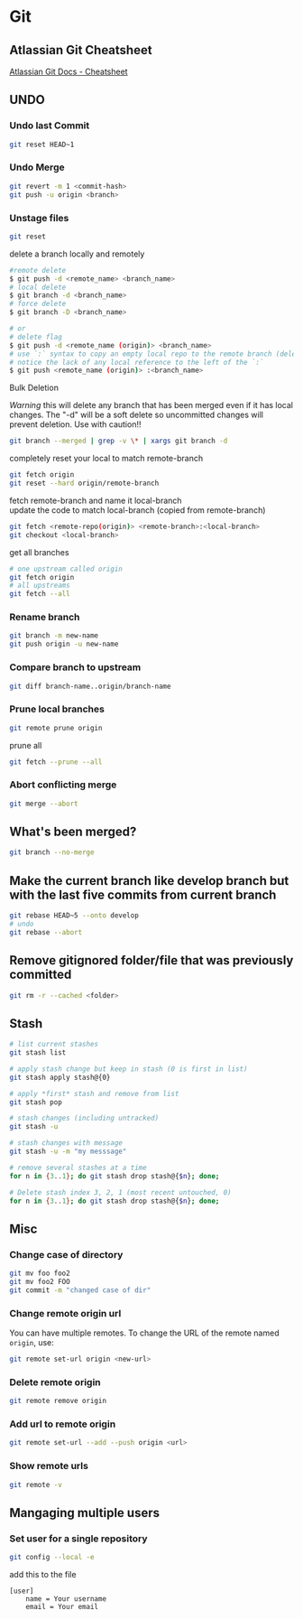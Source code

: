 # Git

## Atlassian Git Cheatsheet

[Atlassian Git Docs - Cheatsheet](https://www.atlassian.com/git/tutorials/atlassian-git-cheatsheet)

## UNDO

### Undo last Commit

```bash
git reset HEAD~1
```

### Undo Merge

```bash
git revert -m 1 <commit-hash> 
git push -u origin <branch>
```

### Unstage files

```bash
git reset
```

delete a branch locally and remotely

```bash
#remote delete
$ git push -d <remote_name> <branch_name>
# local delete
$ git branch -d <branch_name>
# force delete
$ git branch -D <branch_name>

# or
# delete flag
$ git push -d <remote_name (origin)> <branch_name>
# use `:` syntax to copy an empty local repo to the remote branch (delete)
# notice the lack of any local reference to the left of the `:`
$ git push <remote_name (origin)> :<branch_name>
```

Bulk Deletion

*Warning* this will delete any branch that has been merged even if it has local changes. The "-d" will be a soft delete so uncommitted changes will prevent deletion. Use with caution!!

```bash
git branch --merged | grep -v \* | xargs git branch -d
```

completely reset your local to match remote-branch

```bash
git fetch origin
git reset --hard origin/remote-branch
```

fetch remote-branch and name it local-branch  
update the code to match local-branch (copied from remote-branch)

```bash
git fetch <remote-repo(origin)> <remote-branch>:<local-branch>
git checkout <local-branch>
```

get all branches

```bash
# one upstream called origin
git fetch origin
# all upstreams
git fetch --all

```

### Rename branch

```bash
git branch -m new-name
git push origin -u new-name
```

### Compare branch to upstream

```bash
git diff branch-name..origin/branch-name
```

### Prune local branches

```bash
git remote prune origin
```

prune all

```bash
git fetch --prune --all
```

### Abort conflicting merge

```bash
git merge --abort
```

## What's been merged?

```bash
git branch --no-merge
```

## Make the current branch like develop branch but with the last five commits from current branch

```bash
git rebase HEAD~5 --onto develop
# undo
git rebase --abort
```

## Remove gitignored folder/file that was previously committed

```bash
git rm -r --cached <folder>
```

## Stash

```bash
# list current stashes
git stash list

# apply stash change but keep in stash (0 is first in list)
git stash apply stash@{0}

# apply *first* stash and remove from list
git stash pop

# stash changes (including untracked)
git stash -u

# stash changes with message
git stash -u -m "my messsage"

# remove several stashes at a time
for n in {3..1}; do git stash drop stash@{$n}; done;
```

```bash
# Delete stash index 3, 2, 1 (most recent untouched, 0)
for n in {3..1}; do git stash drop stash@{$n}; done;
```

## Misc

### Change case of directory

```bash
git mv foo foo2
git mv foo2 FOO
git commit -m "changed case of dir"
```

### Change remote origin url

You can have multiple remotes. To change the URL of the remote named `origin`, use:

```bash
git remote set-url origin <new-url>
```

### Delete remote origin

```bash
git remote remove origin
```

### Add url to remote origin

```bash
git remote set-url --add --push origin <url>
```

### Show remote urls

```bash
git remote -v
```

## Mangaging multiple users

### Set user for a single repository

```bash
git config --local -e
```

add this to the file

```text
[user]
    name = Your username
    email = Your email
```
